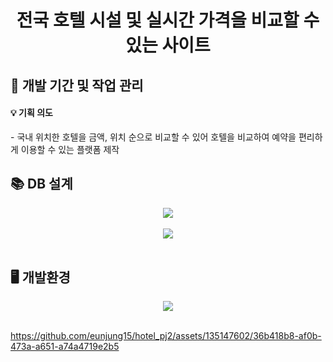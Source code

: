 
<div align="center">
<h1>전국 호텔 시설 및 실시간 가격을 비교할 수 있는 사이트</h1>
</div>
 
<h2>📅 개발 기간 및 작업 관리</h2>

<h4>💡 기획 의도</h4>
- 국내 위치한 호텔을 금액, 위치 순으로 비교할 수 있어 호텔을 비교하여 예약을 편리하게 이용할 수 있는 플랫폼 제작 

## 📚 DB 설계
<div align="center"><img src="https://github.com/eunjung15/backup_semipj2/assets/120345380/46b74048-dbe6-453e-acc0-fadb30a69a0f"></div>
<br>
<div align="center"><img src="https://github.com/eunjung15/backup_semipj2/assets/120345380/e0c92c75-6846-4bae-8fbe-f18ff5296115"></div>
<br>


## 🖥️ 개발환경
<div align="center"><img src="https://github.com/eunjung15/backup_semipj2/assets/120345380/f250129e-fc13-4337-bdbd-903a07ed025b"></div>
<br>

https://github.com/eunjung15/hotel_pj2/assets/135147602/36b418b8-af0b-473a-a651-a74a4719e2b5




